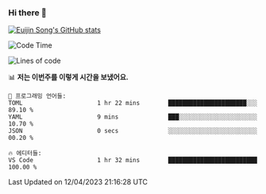 ### Hi there 👋

[![Euijin Song's GitHub stats](https://github-readme-stats.vercel.app/api?username=lstar2397&count_private=true&show_icons=true&theme=tokyonight&locale=kr)](https://github.com/anuraghazra/github-readme-stats)

<!--START_SECTION:waka-->
![Code Time](http://img.shields.io/badge/Code%20Time-134%20hrs%2054%20mins-blue)

![Lines of code](https://img.shields.io/badge/%EC%A0%80%EB%8A%94%20%EC%97%AC%ED%83%9C%EA%B9%8C%EC%A7%80%20-587.7%20thousand%20%EC%A4%84%EC%9D%98%20%EC%BD%94%EB%93%9C%EB%A5%BC%20%EC%9E%91%EC%84%B1%ED%96%88%EC%96%B4%EC%9A%94.-blue)

📊 **저는 이번주를 이렇게 시간을 보냈어요.** 

```text
💬 프로그래밍 언어들: 
TOML                     1 hr 22 mins        ██████████████████████░░░   89.10 % 
YAML                     9 mins              ███░░░░░░░░░░░░░░░░░░░░░░   10.70 % 
JSON                     0 secs              ░░░░░░░░░░░░░░░░░░░░░░░░░   00.20 % 

🔥 에디터들: 
VS Code                  1 hr 32 mins        █████████████████████████   100.00 % 
```


 Last Updated on 12/04/2023 21:16:28 UTC
<!--END_SECTION:waka-->

<!--
**lstar2397/lstar2397** is a ✨ _special_ ✨ repository because its `README.md` (this file) appears on your GitHub profile.

Here are some ideas to get you started:

- 🔭 I’m currently working on ...
- 🌱 I’m currently learning ...
- 👯 I’m looking to collaborate on ...
- 🤔 I’m looking for help with ...
- 💬 Ask me about ...
- 📫 How to reach me: ...
- 😄 Pronouns: ...
- ⚡ Fun fact: ...
-->
